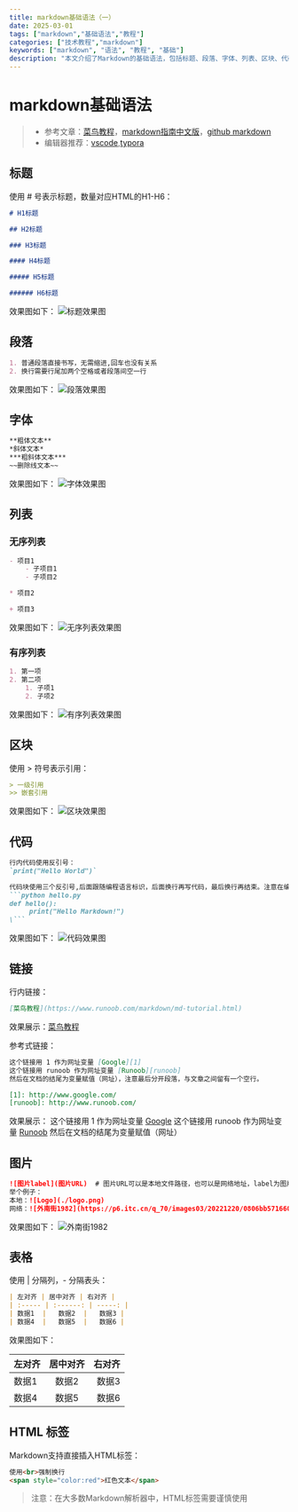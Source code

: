 ```yaml
---
title: markdown基础语法（一）
date: 2025-03-01
tags: ["markdown","基础语法","教程"]
categories: ["技术教程","markdown"]
keywords: ["markdown", "语法", "教程", "基础"]
description: "本文介绍了Markdown的基础语法，包括标题、段落、字体、列表、区块、代码、链接、图片、表格和HTML标签的使用方法。"
---
```


# markdown基础语法

> - 参考文章：[菜鸟教程](https://www.runoob.com/markdown/md-tutorial.html)，[markdown指南中文版](https://www.markdown.xyz/basic-syntax/)，[github markdown](https://docs.github.com/cn/get-started/writing-on-github/getting-started-with-writing-and-formatting-on-github/basic-writing-and-formatting-syntax)
> - 编辑器推荐：[vscode](https://code.visualstudio.com/),[typora](https://typora.io/)

## 标题

使用 # 号表示标题，数量对应HTML的H1-H6：

```markdown
# H1标题

## H2标题

### H3标题

#### H4标题

##### H5标题

###### H6标题
```

效果图如下：
![标题效果图](标题.png)

## 段落

```markdown
1. 普通段落直接书写，无需缩进,回车也没有关系
2. 换行需要行尾加两个空格或者段落间空一行
```

效果图如下：
![段落效果图](段落.png)

## 字体

```markdown
**粗体文本**  
*斜体文本*  
***粗斜体文本***  
~~删除线文本~~  
```

效果图如下：
![字体效果图](字体.png)

## 列表

### 无序列表

```markdown
- 项目1
    - 子项目1
    - 子项目2

* 项目2

+ 项目3
```

效果图如下：
![无序列表效果图](无序列表.png)

### 有序列表

```markdown
1. 第一项
2. 第二项
    1. 子项1
    2. 子项2
```

效果图如下：
![有序列表效果图](有序列表.png)

## 区块

使用 > 符号表示引用：

```markdown
> 一级引用
>> 嵌套引用
```

效果图如下：
![区块效果图](区块.png)

## 代码

```markdown
行内代码使用反引号：
`print("Hello World")`

代码块使用三个反引号,后面跟随编程语言标识，后面换行再写代码，最后换行再结束。注意在编程语言表示后面添加文件名称
```python hello.py
def hello():
     print("Hello Markdown!")
\```
```

效果图如下：
![代码效果图](代码.png)

## 链接

行内链接：
```markdown
[菜鸟教程](https://www.runoob.com/markdown/md-tutorial.html)
```

效果展示：[菜鸟教程](https://www.runoob.com/markdown/md-tutorial.html)

参考式链接：
```markdown
这个链接用 1 作为网址变量 [Google][1]
这个链接用 runoob 作为网址变量 [Runoob][runoob]
然后在文档的结尾为变量赋值（网址），注意最后分开段落，与文章之间留有一个空行。

[1]: http://www.google.com/
[runoob]: http://www.runoob.com/

```
效果展示：
这个链接用 1 作为网址变量 [Google][1]
这个链接用 runoob 作为网址变量 [Runoob][runoob]
然后在文档的结尾为变量赋值（网址）

[1]: http://www.google.com/
[runoob]: http://www.runoob.com/

## 图片

```markdown
![图片label](图片URL)  # 图片URL可以是本地文件路径，也可以是网络地址，label为图片的描述
举个例子：
本地：![Logo](./logo.png)
网络：![外南街1982](https://p6.itc.cn/q_70/images03/20221220/0806bb5716604a51a0d092dc03ef9a5a.jpeg)
```

效果图如下：
![外南街1982](https://p6.itc.cn/q_70/images03/20221220/0806bb5716604a51a0d092dc03ef9a5a.jpeg)

## 表格

使用 | 分隔列，- 分隔表头：

```markdown
| 左对齐 | 居中对齐 | 右对齐 |
| :----- | :------: | -----: |
| 数据1  |   数据2  |   数据3 |
| 数据4  |   数据5  |   数据6 |
```

效果图如下：

| 左对齐 | 居中对齐 | 右对齐 |
| :----- | :------: | -----: |
| 数据1  |   数据2  |   数据3 |
| 数据4  |   数据5  |   数据6 |

## HTML 标签

Markdown支持直接插入HTML标签：

```markdown
使用<br>强制换行  
<span style="color:red">红色文本</span>
```

> 注意：在大多数Markdown解析器中，HTML标签需要谨慎使用